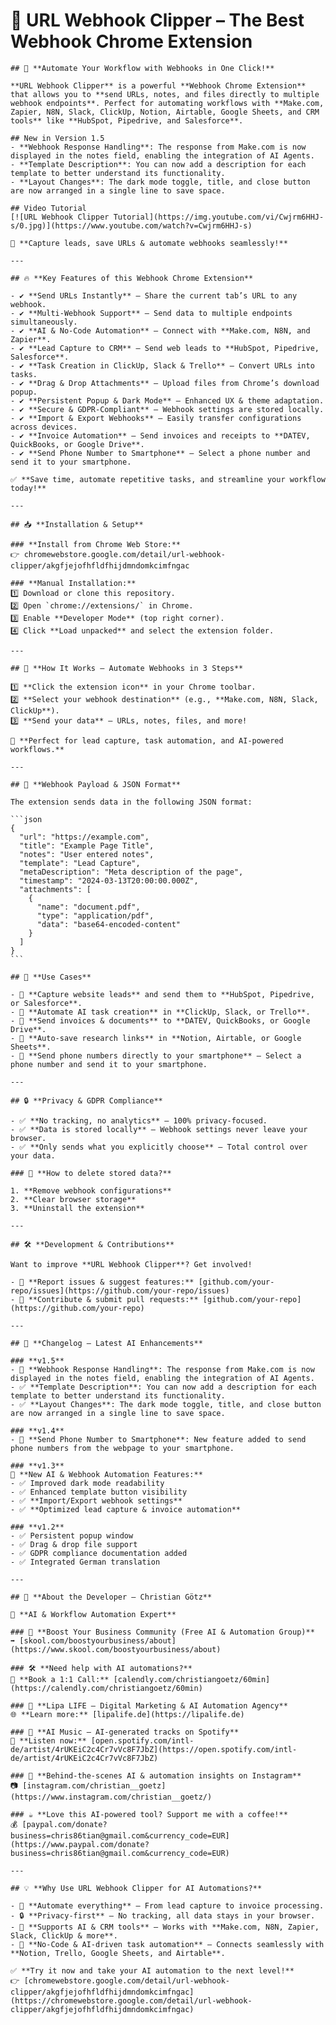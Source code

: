# 🚀 URL Webhook Clipper – The Best Webhook Chrome Extension  
    ## 🌟 **Automate Your Workflow with Webhooks in One Click!**  

    **URL Webhook Clipper** is a powerful **Webhook Chrome Extension** that allows you to **send URLs, notes, and files directly to multiple webhook endpoints**. Perfect for automating workflows with **Make.com, Zapier, N8N, Slack, ClickUp, Notion, Airtable, Google Sheets, and CRM tools** like **HubSpot, Pipedrive, and Salesforce**. 

    ## New in Version 1.5
    - **Webhook Response Handling**: The response from Make.com is now displayed in the notes field, enabling the integration of AI Agents.
    - **Template Description**: You can now add a description for each template to better understand its functionality.
    - **Layout Changes**: The dark mode toggle, title, and close button are now arranged in a single line to save space.

    ## Video Tutorial
    [![URL Webhook Clipper Tutorial](https://img.youtube.com/vi/Cwjrm6HHJ-s/0.jpg)](https://www.youtube.com/watch?v=Cwjrm6HHJ-s)

    🔹 **Capture leads, save URLs & automate webhooks seamlessly!**  

    ---

    ## 🔥 **Key Features of this Webhook Chrome Extension**  

    - ✔ **Send URLs Instantly** – Share the current tab’s URL to any webhook.  
    - ✔ **Multi-Webhook Support** – Send data to multiple endpoints simultaneously.  
    - ✔ **AI & No-Code Automation** – Connect with **Make.com, N8N, and Zapier**.  
    - ✔ **Lead Capture to CRM** – Send web leads to **HubSpot, Pipedrive, Salesforce**.  
    - ✔ **Task Creation in ClickUp, Slack & Trello** – Convert URLs into tasks.  
    - ✔ **Drag & Drop Attachments** – Upload files from Chrome’s download popup.  
    - ✔ **Persistent Popup & Dark Mode** – Enhanced UX & theme adaptation.  
    - ✔ **Secure & GDPR-Compliant** – Webhook settings are stored locally.  
    - ✔ **Import & Export Webhooks** – Easily transfer configurations across devices.  
    - ✔ **Invoice Automation** – Send invoices and receipts to **DATEV, QuickBooks, or Google Drive**.  
    - ✔ **Send Phone Number to Smartphone** – Select a phone number and send it to your smartphone.  

    ✅ **Save time, automate repetitive tasks, and streamline your workflow today!**  

    ---

    ## 📥 **Installation & Setup**  

    ### **Install from Chrome Web Store:**  
    👉 chromewebstore.google.com/detail/url-webhook-clipper/akgfjejofhfldfhijdmndomkcimfngac  

    ### **Manual Installation:**  
    1️⃣ Download or clone this repository.  
    2️⃣ Open `chrome://extensions/` in Chrome.  
    3️⃣ Enable **Developer Mode** (top right corner).  
    4️⃣ Click **Load unpacked** and select the extension folder.  

    ---

    ## 🎯 **How It Works – Automate Webhooks in 3 Steps**  

    1️⃣ **Click the extension icon** in your Chrome toolbar.  
    2️⃣ **Select your webhook destination** (e.g., **Make.com, N8N, Slack, ClickUp**).  
    3️⃣ **Send your data** – URLs, notes, files, and more!  

    📌 **Perfect for lead capture, task automation, and AI-powered workflows.**  

    ---

    ## 🔧 **Webhook Payload & JSON Format**  

    The extension sends data in the following JSON format:  

    ```json
    {
      "url": "https://example.com",
      "title": "Example Page Title",
      "notes": "User entered notes",
      "template": "Lead Capture",
      "metaDescription": "Meta description of the page",
      "timestamp": "2024-03-13T20:00:00.000Z",
      "attachments": [
        {
          "name": "document.pdf",
          "type": "application/pdf",
          "data": "base64-encoded-content"
        }
      ]
    }
    ```

    ## 📌 **Use Cases**  

    - 🔹 **Capture website leads** and send them to **HubSpot, Pipedrive, or Salesforce**.  
    - 🔹 **Automate AI task creation** in **ClickUp, Slack, or Trello**.  
    - 🔹 **Send invoices & documents** to **DATEV, QuickBooks, or Google Drive**.  
    - 🔹 **Auto-save research links** in **Notion, Airtable, or Google Sheets**.  
    - 🔹 **Send phone numbers directly to your smartphone** – Select a phone number and send it to your smartphone.  

    ---

    ## 🔒 **Privacy & GDPR Compliance**  

    - ✅ **No tracking, no analytics** – 100% privacy-focused.  
    - ✅ **Data is stored locally** – Webhook settings never leave your browser.  
    - ✅ **Only sends what you explicitly choose** – Total control over your data.  

    ### 📌 **How to delete stored data?**  

    1. **Remove webhook configurations**  
    2. **Clear browser storage**  
    3. **Uninstall the extension**  

    ---

    ## 🛠 **Development & Contributions**  

    Want to improve **URL Webhook Clipper**? Get involved!  

    - 📩 **Report issues & suggest features:** [github.com/your-repo/issues](https://github.com/your-repo/issues)  
    - 🤝 **Contribute & submit pull requests:** [github.com/your-repo](https://github.com/your-repo)  

    ---

    ## 📌 **Changelog – Latest AI Enhancements**  

    ### **v1.5**  
    - 🚀 **Webhook Response Handling**: The response from Make.com is now displayed in the notes field, enabling the integration of AI Agents.
    - ✅ **Template Description**: You can now add a description for each template to better understand its functionality.
    - ✅ **Layout Changes**: The dark mode toggle, title, and close button are now arranged in a single line to save space.

    ### **v1.4**  
    - 🚀 **Send Phone Number to Smartphone**: New feature added to send phone numbers from the webpage to your smartphone.  

    ### **v1.3**  
    🚀 **New AI & Webhook Automation Features:**  
    - ✅ Improved dark mode readability  
    - ✅ Enhanced template button visibility  
    - ✅ **Import/Export webhook settings**  
    - ✅ **Optimized lead capture & invoice automation**  

    ### **v1.2**  
    - ✅ Persistent popup window  
    - ✅ Drag & drop file support  
    - ✅ GDPR compliance documentation added  
    - ✅ Integrated German translation  

    ---

    ## 👤 **About the Developer – Christian Götz**  

    👋 **AI & Workflow Automation Expert**  

    ### 📢 **Boost Your Business Community (Free AI & Automation Group)**  
    ➡ [skool.com/boostyourbusiness/about](https://www.skool.com/boostyourbusiness/about)  

    ### 🛠 **Need help with AI automations?**  
    📅 **Book a 1:1 Call:** [calendly.com/christiangoetz/60min](https://calendly.com/christiangoetz/60min)  

    ### 🚀 **Lipa LIFE – Digital Marketing & AI Automation Agency**  
    🌐 **Learn more:** [lipalife.de](https://lipalife.de)  

    ### 🎤 **AI Music – AI-generated tracks on Spotify**  
    🎵 **Listen now:** [open.spotify.com/intl-de/artist/4rUKEiC2c4Cr7vVc8F7JbZ](https://open.spotify.com/intl-de/artist/4rUKEiC2c4Cr7vVc8F7JbZ)  

    ### 📸 **Behind-the-scenes AI & automation insights on Instagram**  
    📷 [instagram.com/christian__goetz](https://www.instagram.com/christian__goetz/)  

    ### ☕ **Love this AI-powered tool? Support me with a coffee!**  
    💰 [paypal.com/donate?business=chris86tian@gmail.com&currency_code=EUR](https://www.paypal.com/donate?business=chris86tian@gmail.com&currency_code=EUR)  

    ---

    ## 💡 **Why Use URL Webhook Clipper for AI Automations?**  

    - 🚀 **Automate everything** – From lead capture to invoice processing.  
    - 🔒 **Privacy-first** – No tracking, all data stays in your browser.  
    - 📎 **Supports AI & CRM tools** – Works with **Make.com, N8N, Zapier, Slack, ClickUp & more**.  
    - 🔄 **No-Code & AI-driven task automation** – Connects seamlessly with **Notion, Trello, Google Sheets, and Airtable**.  

    ✅ **Try it now and take your AI automation to the next level!**  
    👉 [chromewebstore.google.com/detail/url-webhook-clipper/akgfjejofhfldfhijdmndomkcimfngac](https://chromewebstore.google.com/detail/url-webhook-clipper/akgfjejofhfldfhijdmndomkcimfngac)
